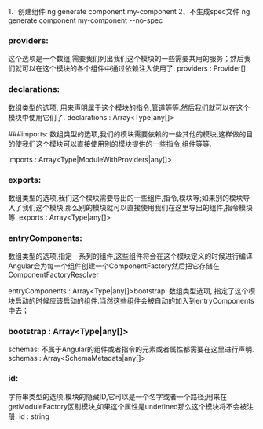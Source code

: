 1、创建组件
	ng  generate  component  my-component
2、不生成spec文件
	ng generate component my-component --no-spec

### providers: 
  这个选项是一个数组,需要我们列出我们这个模块的一些需要共用的服务；然后我们就可以在这个模块的各个组件中通过依赖注入使用了.
providers : Provider[]

### declarations: 
数组类型的选项, 用来声明属于这个模块的指令,管道等等.然后我们就可以在这个模块中使用它们了.
declarations : Array<Type<any>|any[]>

###imports: 数组类型的选项,我们的模块需要依赖的一些其他的模块,这样做的目的使我们这个模块可以直接使用别的模块提供的一些指令,组件等等.

imports : Array<Type<any>|ModuleWithProviders|any[]>

### exports: 
数组类型的选项,我们这个模块需要导出的一些组件,指令,模块等;如果别的模块导入了我们这个模块,那么别的模块就可以直接使用我们在这里导出的组件,指令模块等.
exports : Array<Type<any>|any[]>
### entryComponents:
 数组类型的选项,指定一系列的组件,这些组件将会在这个模块定义的时候进行编译Angular会为每一个组件创建一个ComponentFactory然后把它存储在ComponentFactoryResolver

entryComponents : Array<Type<any>|any[]>bootstrap: 数组类型选项, 指定了这个模块启动的时候应该启动的组件.当然这些组件会被自动的加入到entryComponents中去；
### bootstrap : Array<Type<any>|any[]>

schemas: 不属于Angular的组件或者指令的元素或者属性都需要在这里进行声明.
schemas : Array<SchemaMetadata|any[]>

### id: 
字符串类型的选项,模块的隐藏ID,它可以是一个名字或者一个路径;用来在getModuleFactory区别模块,如果这个属性是undefined那么这个模块将不会被注册.
id : string
